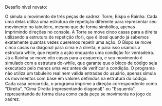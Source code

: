 Desafio nivel novato:

O simula o movimento de três peças de xadrez: 
Torre, Bispo e Rainha. 
Cada uma delas utiliza uma estrutura de repetição diferente para representar seu movimento no tabuleiro, mesmo
que de forma simbólica, apenas imprimindo direções no console. A Torre se move cinco casas para a direita utilizando
a estrutura de repetição (for), que é ideal quando já sabemos exatamente quantas vezes queremos repetir uma ação. 
O Bispo se move cinco casas na diagonal para cima e à direita, e para isso usamos a estrutura while, que repete a
ação enquanto uma condição for verdadeira. Já a Rainha se move oito casas para a esquerda, e seu movimento é simulado
com a estrutura do-while, que garante que o bloco de código seja executado pelo menos uma vez antes de verificar a
condição. O programa não utiliza um tabuleiro real nem valida entradas do usuário, apenas simula os movimentos com
base em valores definidos na estrutura do código. Cada casa percorrida, o programa imprime a direção correspondente
como "Direita", "Cima Direita (representando diagonal)" ou "Esquerda", representando de forma clara como cada peça
se movimenta no jogo de xadrez.

